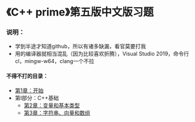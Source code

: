 # 《C++ prime》第五版中文版习题
### 说明：
* 学到半途才知道github，所以有诸多缺漏，看官莫要打我
* 用的编译器就相当混乱（因为比较喜欢折腾），Visual Studio 2019，命令行cl，mingw-w64，clang一个不拉
#### 不得不打的目录：
- [第1章：开始](ch01/README.md)
- 第I部分：C++基础
  - [第2章：变量和基本类型](ch02/README.md)
  - [第3章：字符串、向量和数组](ch03/README.md)
